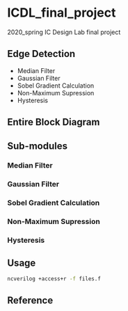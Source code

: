 # ICDL_final_project

2020_spring IC Design Lab final project

## Edge Detection
* Median Filter
* Gaussian Filter
* Sobel Gradient Calculation
* Non-Maximum Supression
* Hysteresis

## Entire Block Diagram

## Sub-modules
### Median Filter
### Gaussian Filter
### Sobel Gradient Calculation
### Non-Maximum Supression
### Hysteresis

## Usage
```bash
ncverilog +access+r -f files.f
```
## Reference